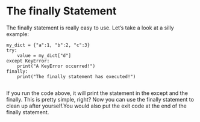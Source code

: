 # The finally Statement

The finally statement is really easy to use. Let’s take a look at a silly example:

```
my_dict = {"a":1, "b":2, "c":3}
try:
    value = my_dict["d"]
except KeyError:
    print("A KeyError occurred!")
finally:
    print("The finally statement has executed!")


```

If you run the code above, it will print the statement in the except and the finally. This is pretty simple, right? Now you can use the finally 
statement to clean up after yourself.You would also put the exit code at the end of the finally statement.

